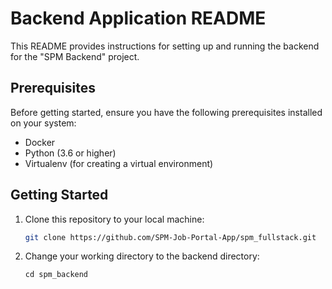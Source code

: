 # Backend Application README

This README provides instructions for setting up and running the backend for the "SPM Backend" project.

## Prerequisites

Before getting started, ensure you have the following prerequisites installed on your system:

- Docker
- Python (3.6 or higher)
- Virtualenv (for creating a virtual environment)

## Getting Started

1. Clone this repository to your local machine:
   ```bash
   git clone https://github.com/SPM-Job-Portal-App/spm_fullstack.git
   ```

2. Change your working directory to the backend directory:
   ```
   cd spm_backend
   ```